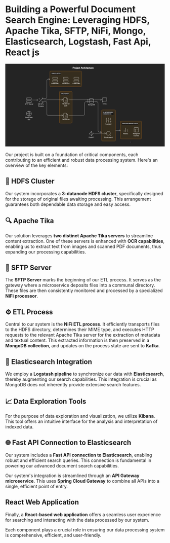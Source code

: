 # Building a Powerful Document Search Engine: Leveraging HDFS, Apache Tika, SFTP, NiFi, Mongo, Elasticsearch, Logstash, Fast Api, React js

![Architecture](img/searchdiagram.png)

Our project is built on a foundation of critical components, each contributing to an efficient and robust data processing system. Here's an overview of the key elements:

## 💾 HDFS Cluster
Our system incorporates a **3-datanode HDFS cluster**, specifically designed for the storage of original files awaiting processing. This arrangement guarantees both dependable data storage and easy access.

## 🔍 Apache Tika
Our solution leverages **two distinct Apache Tika servers** to streamline content extraction. One of these servers is enhanced with **OCR capabilities**, enabling us to extract text from images and scanned PDF documents, thus expanding our processing capabilities.

## 🚀 SFTP Server
The **SFTP Server** marks the beginning of our ETL process. It serves as the gateway where a microservice deposits files into a communal directory. These files are then consistently monitored and processed by a specialized **NiFi processor**.

## ⚙️ ETL Process
Central to our system is the **NiFi ETL process**. It efficiently transports files to the HDFS directory, determines their MIME type, and executes HTTP requests to the relevant Apache Tika server for the extraction of metadata and textual content. This extracted information is then preserved in a **MongoDB collection**, and updates on the process state are sent to **Kafka**.

## 🔎 Elasticsearch Integration
We employ a **Logstash pipeline** to synchronize our data with **Elasticsearch**, thereby augmenting our search capabilities. This integration is crucial as MongoDB does not inherently provide extensive search features.

## 📈 Data Exploration Tools
For the purpose of data exploration and visualization, we utilize **Kibana**. This tool offers an intuitive interface for the analysis and interpretation of indexed data.

## 🌐 Fast API Connection to Elasticsearch
Our system includes a **Fast API connection to Elasticsearch**, enabling robust and efficient search queries. This connection is fundamental in powering our advanced document search capabilities.

Our system's integration is streamlined through an **API Gateway microservice**. This uses **Spring Cloud Gateway** to combine all APIs into a single, efficient point of entry.

## React Web Application
Finally, a **React-based web application** offers a seamless user experience for searching and interacting with the data processed by our system.

Each component plays a crucial role in ensuring our data processing system is comprehensive, efficient, and user-friendly.
